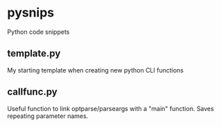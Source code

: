 pysnips
=======

Python code snippets

template.py
-----------

My starting template when creating new python CLI functions


callfunc.py
-----------

Useful function to link optparse/parseargs with a "main" function. Saves repeating parameter names.